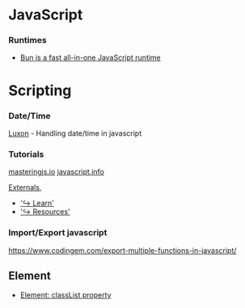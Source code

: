# JavaScript
### Runtimes
* [Bun is a fast all-in-one JavaScript runtime](https://bun.sh/)

# Scripting
### Date/Time
[Luxon](https://moment.github.io/luxon/#/tour) - Handling date/time in javascript

### Tutorials
[masteringjs.io](https://masteringjs.io/tutorials/mongoose/query-was-already-executed)
[javascript.info](https://javascript.info/)

[Externals]('https://www.javascript.com/'),
* ['↪&nbsp;Learn']('https://www.javascript.com/learn/strings')
* ['↪&nbsp;Resources']('https://www.javascript.com/resources')

### Import/Export javascript 
https://www.codingem.com/export-multiple-functions-in-javascript/

## Element
* [Element: classList property](https://developer.mozilla.org/en-US/docs/Web/API/Element/classList)